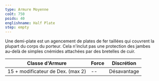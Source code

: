 ```yaml
---
type: Armure Moyenne
coût: 750
poids: 40
englishname: Half Plate
step: empty
---
```


Une demi-plate est un agencement de plates de fer taillées qui couvrent la plupart du corps du porteur. Cela n'inclut pas une protection des jambes au-delà de simples cnémides attachées par des bretelles de cuir.

| Classe d'Armure                   | Force | Discrétion |
| --------------------------------- | ----- | ---------- |
| 15 + modificateur de Dex. (max 2) | --    | Désavantage         |
